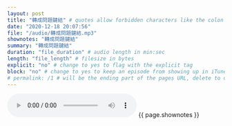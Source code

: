 ```yaml
---
layout: post
title: "轉成問題鍵結" # quotes allow forbidden characters like the colon
date: "2020-12-18 20:07:56"
file: "/audio/轉成問題鍵結.mp3"
shownotes: "轉成問題鍵結"
summary: "轉成問題鍵結"
duration: "file_duration" # audio length in min:sec
length: "file_length" # filesize in bytes
explicit: "no" # change to yes to flag with the explicit tag
block: "no" # change to yes to keep an episode from showing up in iTunes
# permalink: /1 # will be the ending part of the pages URL, delete to default to the title
---
```


<audio controls>
<source src="{{site.url}}{{site.baseurl}}{{ page.file }}" type="audio/x-mp3">
Your browser does not support the audio element.
</audio>
{{ page.shownotes }}
